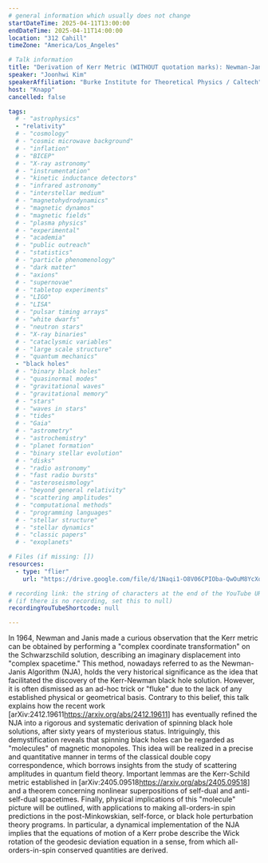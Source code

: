 ```yaml
---
# general information which usually does not change
startDateTime: 2025-04-11T13:00:00
endDateTime: 2025-04-11T14:00:00
location: "312 Cahill"
timeZone: "America/Los_Angeles"

# Talk information
title: "Derivation of Kerr Metric (WITHOUT quotation marks): Newman-Janis Algorithm Demystified"
speaker: "Joonhwi Kim"
speakerAffiliation: "Burke Institute for Theoretical Physics / Caltech"
host: "Knapp"
cancelled: false

tags:
  # - "astrophysics"
  - "relativity"
  # - "cosmology"
  # - "cosmic microwave background"
  # - "inflation"
  # - "BICEP"
  # - "X-ray astronomy"
  # - "instrumentation"
  # - "kinetic inductance detectors"
  # - "infrared astronomy"
  # - "interstellar medium"
  # - "magnetohydrodynamics"
  # - "magnetic dynamos"
  # - "magnetic fields"
  # - "plasma physics"
  # - "experimental"
  # - "academia"
  # - "public outreach"
  # - "statistics"
  # - "particle phenomenology"
  # - "dark matter"
  # - "axions"
  # - "supernovae"
  # - "tabletop experiments"
  # - "LIGO"
  # - "LISA"
  # - "pulsar timing arrays"
  # - "white dwarfs"
  # - "neutron stars"
  # - "X-ray binaries"
  # - "cataclysmic variables"
  # - "large scale structure"
  # - "quantum mechanics"
  - "black holes"
  # - "binary black holes"
  # - "quasinormal modes"
  # - "gravitational waves"
  # - "gravitational memory"
  # - "stars"
  # - "waves in stars"
  # - "tides"
  # - "Gaia"
  # - "astrometry"
  # - "astrochemistry"
  # - "planet formation"
  # - "binary stellar evolution"
  # - "disks"
  # - "radio astronomy"
  # - "fast radio bursts"
  # - "asteroseismology"
  # - "beyond general relativity"
  # - "scattering amplitudes"
  # - "computational methods"
  # - "programming languages"
  # - "stellar structure"
  # - "stellar dynamics"
  # - "classic papers"
  # - "exoplanets"

# Files (if missing: [])
resources:
  - type: "flier"
    url: "https://drive.google.com/file/d/1Naqi1-O8V06CPIOba-QwOuM8YcXqSD3W/view?usp=sharing"

# recording link: the string of characters at the end of the YouTube URL
# (if there is no recording, set this to null)
recordingYouTubeShortcode: null

---
```


In 1964, Newman and Janis made a curious observation that the Kerr metric can be obtained by performing a "complex coordinate transformation" on the Schwarzschild solution, describing an imaginary displacement into "complex spacetime."
This method, nowadays referred to as the Newman-Janis Algorithm (NJA), holds the very historical significance as the idea that facilitated the discovery of the Kerr-Newman black hole solution.
However, it is often dismissed as an ad-hoc trick or "fluke" due to the lack of any established physical or geometrical basis.
Contrary to this belief, this talk explains how the recent work [arXiv:2412.19611<https://arxiv.org/abs/2412.19611>] has eventually refined the NJA into a rigorous and systematic derivation of spinning black hole solutions, after sixty years of mysterious status.
Intriguingly, this demystification reveals that spinning black holes can be regarded as "molecules" of magnetic monopoles.
This idea will be realized in a precise and quantitative manner in terms of the classical double copy correspondence, which borrows insights from the study of scattering amplitudes in quantum field theory.
Important lemmas are the Kerr-Schild metric established in [arXiv:2405.09518<https://arxiv.org/abs/2405.09518>] and a theorem concerning nonlinear superpositions of self-dual and anti-self-dual spacetimes.
Finally, physical implications of this "molecule" picture will be outlined, with applications to making all-orders-in spin predictions in the post-Minkowskian, self-force, or black hole perturbation theory programs.
In particular, a dynamical implementation of the NJA implies that the equations of motion of a Kerr probe describe the Wick rotation of the geodesic deviation equation in a sense, from which all-orders-in-spin conserved quantities are derived.

